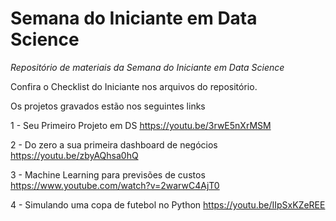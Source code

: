 # Semana do Iniciante em Data Science

*Repositório de materiais da Semana do Iniciante em Data Science*

Confira o Checklist do Iniciante nos arquivos do repositório.

Os projetos gravados estão nos seguintes links

1 - Seu Primeiro Projeto em DS
https://youtu.be/3rwE5nXrMSM

2 - Do zero a sua primeira dashboard de negócios
https://youtu.be/zbyAQhsa0hQ

3 - Machine Learning para previsões de custos
https://www.youtube.com/watch?v=2warwC4AjT0

4 - Simulando uma copa de futebol no Python 
https://youtu.be/IIpSxKZeREE
